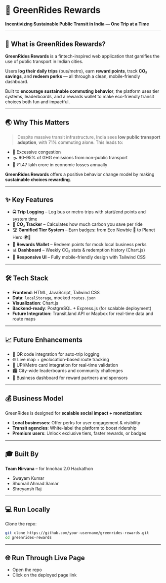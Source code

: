 # 🌱 GreenRides Rewards

**Incentivizing Sustainable Public Transit in India — One Trip at a Time**

---

## 🚀 What is GreenRides Rewards?

**GreenRides Rewards** is a fintech-inspired web application that gamifies the use of public transport in Indian cities.

Users **log their daily trips** (bus/metro), earn **reward points**, track **CO₂ savings**, and **redeem perks** — all through a clean, mobile-friendly dashboard.

Built to **encourage sustainable commuting behavior**, the platform uses tier systems, leaderboards, and a rewards wallet to make eco-friendly transit choices both fun and impactful.

---

## 🌏 Why This Matters

> Despite massive transit infrastructure, India sees **low public transport adoption**, with 71% commuting alone. This leads to:
- 🚗 Excessive congestion
- 🌫️ 90–95% of GHG emissions from non-public transport
- 💸 ₹1.47 lakh crore in economic losses annually

**GreenRides Rewards** offers a positive behavior change model by making **sustainable choices rewarding**.

---

## ✨ Key Features

- 🚍 **Trip Logging** – Log bus or metro trips with start/end points and system time
- 🌿 **CO₂ Tracker** – Calculates how much carbon you save per ride
- 🏆 **Gamified Tier System** – Earn badges: from Eco Newbie 🐣 to Planet Hero 🌍💚
- 🎁 **Rewards Wallet** – Redeem points for mock local business perks
- 📊 **Dashboard** – Weekly CO₂ stats & redemption history (Chart.js)
- 📱 **Responsive UI** – Fully mobile-friendly design with Tailwind CSS

---

## 🛠️ Tech Stack

- **Frontend**: HTML, JavaScript, Tailwind CSS
- **Data**: `localStorage`, mocked `routes.json`
- **Visualization**: Chart.js
- **Backend-ready**: PostgreSQL + Express.js (for scalable deployment)
- **Future Integration**: Transit.land API or Mapbox for real-time data and route maps

---

## 📈 Future Enhancements

- 🔄 QR code integration for auto-trip logging
- 🌐 Live map + geolocation-based route tracking
- 🤝 UPI/Metro card integration for real-time validation
- 🏙️ City-wide leaderboards and community challenges
- 💼 Business dashboard for reward partners and sponsors

---

## 💰 Business Model

GreenRides is designed for **scalable social impact + monetization**:
- **Local businesses**: Offer perks for user engagement & visibility
- **Transit agencies**: White-label the platform to boost ridership
- **Premium users**: Unlock exclusive tiers, faster rewards, or badges

---

## 🎓 Built By

**Team Nirvana** – for Innohax 2.0 Hackathon 

- Swayam Kumar  
- Shumail Ahmad Samar  
- Shreyansh Raj

---

## 💻 Run Locally

Clone the repo:
   ```bash
   git clone https://github.com/your-username/greenrides-rewards.git
   cd greenrides-rewards
   ```

---

## 🌐 Run Through Live Page

- Open the repo
- Click on the deployed page link

